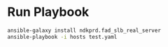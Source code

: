 # Run Playbook

```bash
ansible-galaxy install ndkprd.fad_slb_real_server
ansible-playbook -i hosts test.yaml
```
